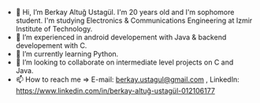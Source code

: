 - 👋 Hi, I’m Berkay Altuğ Ustagül. I'm 20 years old and I'm sophomore student. I'm studying Electronics & Communications Engineering at Izmir Institute of Technology.
- 👀 I’m experienced in android developement with Java & backend developement with C.
- 🌱 I’m currently learning Python. 
- 💞️ I’m looking to collaborate on intermediate level projects on C and Java.
- 📫 How to reach me => E-mail: berkay.ustagul@gmail.com , LinkedIn: https://www.linkedin.com/in/berkay-altuğ-ustagül-012106177

<!---
bkaltug/bkaltug is a ✨ special ✨ repository because its `README.md` (this file) appears on your GitHub profile.
You can click the Preview link to take a look at your changes.
--->

